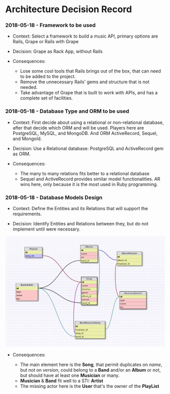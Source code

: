 # Architecture Decision Record

### 2018-05-18 - Framework to be used

* Context: Select a framework to build a music API, primary options are Rails, Grape or Rails with Grape

* Decision: Grape as Rack App, without Rails

* Consequences:

  * Lose some cool tools that Rails brings out of the box, that can need to be added to the project.
  * Remove the unnecessary Rails' gems and structure that is not needed.
  * Take advantage of Grape that is built to work with APIs, and has a complete set of facilities.

### 2018-05-18 - Database Type and ORM to be used

* Context: First decide about using a relational or non-relational database, after that decide which ORM and will be used. Players here are PostgreSQL, MySQL, and MongoDB. And ORM ActiveRecord, Sequel, and MongoId.

* Decision: Use a Relational database: PostgreSQL and ActiveRecord gem as ORM.

* Consequences:

  * The many to many relations fits better to a relational database
  * Sequel and ActiveRecord provides similar model functionalities. AR wins here, only because it is the most used in Ruby programming.

### 2018-05-18 - Database Models Design

* Context: Define the Entities and its Relations that will support the requirements.

* Decision: Identify Entities and Relations between they, but do not implement until were necessary.

![Models](models.png)

* Consequences:

  * The main element here is the **Song**, that permit duplicates on *name*, but not on *version*, could belong to a **Band** and/or an **Album** or not, but should have at least one **Musician** or many.
  * **Musician** & **Band** fit well to a STI: **Artist**
  * The missing actor here is the **User** that's the owner of the **PlayList**
